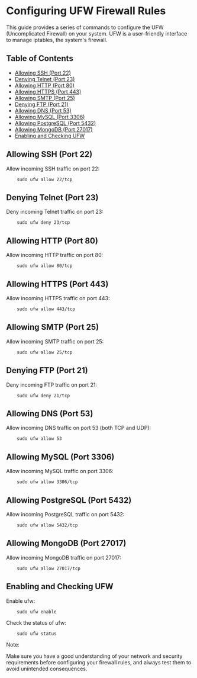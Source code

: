 

# Configuring UFW Firewall Rules

This guide provides a series of commands to configure the UFW (Uncomplicated Firewall) on your system. UFW is a user-friendly interface to manage iptables, the system's firewall.

## Table of Contents
- [Allowing SSH (Port 22)](#allowing-ssh-port-22)
- [Denying Telnet (Port 23)](#denying-telnet-port-23)
- [Allowing HTTP (Port 80)](#allowing-http-port-80)
- [Allowing HTTPS (Port 443)](#allowing-https-port-443)
- [Allowing SMTP (Port 25)](#allowing-smtp-port-25)
- [Denying FTP (Port 21)](#denying-ftp-port-21)
- [Allowing DNS (Port 53)](#allowing-dns-port-53)
- [Allowing MySQL (Port 3306)](#allowing-mysql-port-3306)
- [Allowing PostgreSQL (Port 5432)](#allowing-postgresql-port-5432)
- [Allowing MongoDB (Port 27017)](#allowing-mongodb-port-27017)
- [Enabling and Checking UFW](#enabling-and-checking-ufw)

## Allowing SSH (Port 22)
Allow incoming SSH traffic on port 22:

        sudo ufw allow 22/tcp

## Denying Telnet (Port 23)

Deny incoming Telnet traffic on port 23:



        sudo ufw deny 23/tcp

## Allowing HTTP (Port 80)

Allow incoming HTTP traffic on port 80:



        sudo ufw allow 80/tcp

## Allowing HTTPS (Port 443)

Allow incoming HTTPS traffic on port 443:



        sudo ufw allow 443/tcp

## Allowing SMTP (Port 25)

Allow incoming SMTP traffic on port 25:



        sudo ufw allow 25/tcp

## Denying FTP (Port 21)

Deny incoming FTP traffic on port 21:


        sudo ufw deny 21/tcp

## Allowing DNS (Port 53)

Allow incoming DNS traffic on port 53 (both TCP and UDP):



        sudo ufw allow 53

## Allowing MySQL (Port 3306)

 Allow incoming MySQL traffic on port 3306:


    
        sudo ufw allow 3306/tcp

## Allowing PostgreSQL (Port 5432)

 Allow incoming PostgreSQL traffic on port 5432:



        sudo ufw allow 5432/tcp

## Allowing MongoDB (Port 27017)

Allow incoming MongoDB traffic on port 27017:



        sudo ufw allow 27017/tcp

## Enabling and Checking UFW

Enable ufw:



        sudo ufw enable

Check the status of ufw:


        sudo ufw status

Note:


Make sure you have a good understanding of your network and security requirements before configuring your firewall rules, and always test them to avoid unintended consequences.
